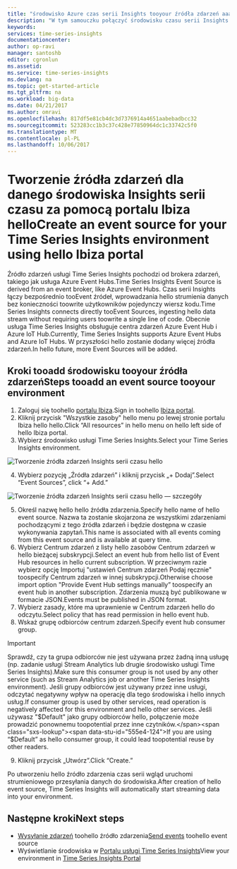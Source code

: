 ```yaml
---
title: "środowisko Azure czas serii Insights tooyour źródła zdarzeń aaaAdd | Dokumentacja firmy Microsoft"
description: "W tym samouczku połączyć środowisku czasu serii Insights tooyour źródła zdarzeń"
keywords: 
services: time-series-insights
documentationcenter: 
author: op-ravi
manager: santoshb
editor: cgronlun
ms.assetid: 
ms.service: time-series-insights
ms.devlang: na
ms.topic: get-started-article
ms.tgt_pltfrm: na
ms.workload: big-data
ms.date: 04/21/2017
ms.author: omravi
ms.openlocfilehash: 817df5e81cb4dc3d7376914a4651aabebadbcc32
ms.sourcegitcommit: 523283cc1b3c37c428e77850964dc1c33742c5f0
ms.translationtype: MT
ms.contentlocale: pl-PL
ms.lasthandoff: 10/06/2017
---
```

# <a name="create-an-event-source-for-your-time-series-insights-environment-using-hello-ibiza-portal"></a><span data-ttu-id="555e4-103">Tworzenie źródła zdarzeń dla danego środowiska Insights serii czasu za pomocą portalu Ibiza hello</span><span class="sxs-lookup"><span data-stu-id="555e4-103">Create an event source for your Time Series Insights environment using hello Ibiza portal</span></span>

<span data-ttu-id="555e4-104">Źródło zdarzeń usługi Time Series Insights pochodzi od brokera zdarzeń, takiego jak usługa Azure Event Hubs.</span><span class="sxs-lookup"><span data-stu-id="555e4-104">Time Series Insights Event Source is derived from an event broker, like Azure Event Hubs.</span></span> <span data-ttu-id="555e4-105">Czas serii Insights łączy bezpośrednio tooEvent źródeł, wprowadzania hello strumienia danych bez konieczności toowrite użytkowników pojedynczy wiersz kodu.</span><span class="sxs-lookup"><span data-stu-id="555e4-105">Time Series Insights connects directly tooEvent Sources, ingesting hello data stream without requiring users toowrite a single line of code.</span></span> <span data-ttu-id="555e4-106">Obecnie usługa Time Series Insights obsługuje centra zdarzeń Azure Event Hub i Azure IoT Hub.</span><span class="sxs-lookup"><span data-stu-id="555e4-106">Currently, Time Series Insights supports Azure Event Hubs and Azure IoT Hubs.</span></span> <span data-ttu-id="555e4-107">W przyszłości hello zostanie dodany więcej źródła zdarzeń.</span><span class="sxs-lookup"><span data-stu-id="555e4-107">In hello future, more Event Sources will be added.</span></span>

## <a name="steps-tooadd-an-event-source-tooyour-environment"></a><span data-ttu-id="555e4-108">Kroki tooadd środowisku tooyour źródła zdarzeń</span><span class="sxs-lookup"><span data-stu-id="555e4-108">Steps tooadd an event source tooyour environment</span></span>

1.  <span data-ttu-id="555e4-109">Zaloguj się toohello [portalu Ibiza](https://portal.azure.com).</span><span class="sxs-lookup"><span data-stu-id="555e4-109">Sign in toohello [Ibiza portal](https://portal.azure.com).</span></span>
2.  <span data-ttu-id="555e4-110">Kliknij przycisk "Wszystkie zasoby" hello menu po lewej stronie portalu Ibiza hello hello.</span><span class="sxs-lookup"><span data-stu-id="555e4-110">Click “All resources” in hello menu on hello left side of hello Ibiza portal.</span></span>
3.  <span data-ttu-id="555e4-111">Wybierz środowisko usługi Time Series Insights.</span><span class="sxs-lookup"><span data-stu-id="555e4-111">Select your Time Series Insights environment.</span></span>

  ![Tworzenie źródła zdarzeń Insights serii czasu hello](media/add-event-source/getstarted-create-event-source-1.png)

4.  <span data-ttu-id="555e4-113">Wybierz pozycję „Źródła zdarzeń” i kliknij przycisk „+ Dodaj”.</span><span class="sxs-lookup"><span data-stu-id="555e4-113">Select “Event Sources”, click “+ Add.”</span></span>

  ![Tworzenie źródła zdarzeń Insights serii czasu hello — szczegóły](media/add-event-source/getstarted-create-event-source-2.png)

5.  <span data-ttu-id="555e4-115">Określ nazwę hello hello źródła zdarzenia.</span><span class="sxs-lookup"><span data-stu-id="555e4-115">Specify hello name of hello event source.</span></span> <span data-ttu-id="555e4-116">Nazwa ta zostanie skojarzona ze wszystkimi zdarzeniami pochodzącymi z tego źródła zdarzeń i będzie dostępna w czasie wykonywania zapytań.</span><span class="sxs-lookup"><span data-stu-id="555e4-116">This name is associated with all events coming from this event source and is available at query time.</span></span>
6.  <span data-ttu-id="555e4-117">Wybierz Centrum zdarzeń z listy hello zasobów Centrum zdarzeń w hello bieżącej subskrypcji.</span><span class="sxs-lookup"><span data-stu-id="555e4-117">Select an event hub from hello list of Event Hub resources in hello current subscription.</span></span> <span data-ttu-id="555e4-118">W przeciwnym razie wybierz opcję Importuj "ustawień Centrum zdarzeń Podaj ręcznie" toospecify Centrum zdarzeń w innej subskrypcji.</span><span class="sxs-lookup"><span data-stu-id="555e4-118">Otherwise choose import option "Provide Event Hub settings manually” toospecify an event hub in another subscription.</span></span> <span data-ttu-id="555e4-119">Zdarzenia muszą być publikowane w formacie JSON.</span><span class="sxs-lookup"><span data-stu-id="555e4-119">Events must be published in JSON format.</span></span>
7.  <span data-ttu-id="555e4-120">Wybierz zasady, które ma uprawnienie w Centrum zdarzeń hello do odczytu.</span><span class="sxs-lookup"><span data-stu-id="555e4-120">Select policy that has read permission in hello event hub.</span></span>
8.  <span data-ttu-id="555e4-121">Wskaż grupę odbiorców centrum zdarzeń.</span><span class="sxs-lookup"><span data-stu-id="555e4-121">Specify event hub consumer group.</span></span>

  > [!IMPORTANT]
  > <span data-ttu-id="555e4-122">Sprawdź, czy ta grupa odbiorców nie jest używana przez żadną inną usługę (np. zadanie usługi Stream Analytics lub drugie środowisko usługi Time Series Insights).</span><span class="sxs-lookup"><span data-stu-id="555e4-122">Make sure this consumer group is not used by any other service (such as Stream Analytics job or another Time Series Insights environment).</span></span> <span data-ttu-id="555e4-123">Jeśli grupy odbiorców jest używany przez inne usługi, odczytać negatywny wpływ na operację dla tego środowiska i hello innych usług.</span><span class="sxs-lookup"><span data-stu-id="555e4-123">If consumer group is used by other services, read operation is negatively affected for this environment and hello other services.</span></span> <span data-ttu-id="555e4-124">Jeśli używasz "$Default" jako grupy odbiorców hello, połączenie może prowadzić ponownemu toopotential przez inne czytników.</span><span class="sxs-lookup"><span data-stu-id="555e4-124">If you are using “$Default” as hello consumer group, it could lead toopotential reuse by other readers.</span></span>

9.  <span data-ttu-id="555e4-125">Kliknij przycisk „Utwórz”.</span><span class="sxs-lookup"><span data-stu-id="555e4-125">Click “Create.”</span></span>

<span data-ttu-id="555e4-126">Po utworzeniu hello źródło zdarzenia czas serii wgląd uruchomi strumieniowego przesyłania danych do środowiska.</span><span class="sxs-lookup"><span data-stu-id="555e4-126">After creation of hello event source, Time Series Insights will automatically start streaming data into your environment.</span></span>

## <a name="next-steps"></a><span data-ttu-id="555e4-127">Następne kroki</span><span class="sxs-lookup"><span data-stu-id="555e4-127">Next steps</span></span>

* <span data-ttu-id="555e4-128">[Wysyłanie zdarzeń](time-series-insights-send-events.md) toohello źródło zdarzenia</span><span class="sxs-lookup"><span data-stu-id="555e4-128">[Send events](time-series-insights-send-events.md) toohello event source</span></span>
* <span data-ttu-id="555e4-129">Wyświetlanie środowiska w [Portalu usługi Time Series Insights](https://insights.timeseries.azure.com)</span><span class="sxs-lookup"><span data-stu-id="555e4-129">View your environment in [Time Series Insights Portal](https://insights.timeseries.azure.com)</span></span>
